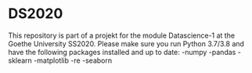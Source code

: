 # DS2020
This repository is part of a projekt for the module Datascience-1 at the Goethe University SS2020.
Please make sure you run Python 3.7/3.8 and have the following packages installed and up to date:
-numpy
-pandas
-sklearn
-matplotlib
-re
-seaborn
 